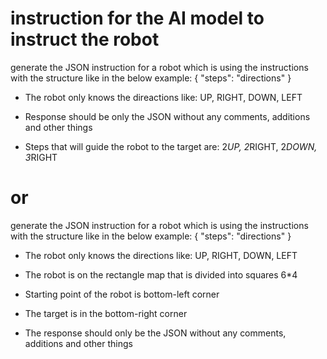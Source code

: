 # instruction for the AI model to instruct the robot

generate the JSON instruction for a robot which is using the instructions with the structure like in the below example:
<example>
{
 "steps": "directions"
}
</example>

- The robot only knows the direactions like: UP, RIGHT, DOWN, LEFT

- Response should be only the JSON without any comments, additions and other things

- Steps that will guide the robot to the target are: 2*UP, 2*RIGHT, 2*DOWN, 3*RIGHT

# or

generate the JSON instruction for a robot which is using the instructions with the structure like in the below example:
<example>
{
 "steps": "directions"
}
</example>

- The robot only knows the directions like: UP, RIGHT, DOWN, LEFT

- The robot is on the rectangle map that is divided into squares 6*4

- Starting point of the robot is bottom-left corner

- The target is in the bottom-right corner

- The response should only be the JSON without any comments, additions and other things